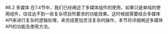 #8.2 多媒体
在7.4节中，我们已经阐述了多媒体组件的使用，如果只是单纯的使用组件，往往达不到一些复杂项目所要求的功能效果。这时候就需要结合多媒体API来进行复杂的逻辑处理，来完成更加灵活复杂的操作，本节将详细阐述多媒体API的功能及使用方法。
